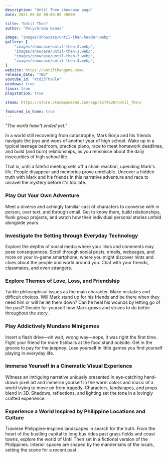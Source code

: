 ```yaml
---
description: "Until Then showcase page"
date: 2021-06-02 00:00:00 +0000

title: "Until Then"
author: "Polychroma Games"

image: "images/showcase/until-then-header.webp"
gallery: [
	"images/showcase/until-then-2.webp",
	"images/showcase/until-then-1.webp",
	"images/showcase/until-then-3.webp",
	"images/showcase/until-then-4.webp",
]
website: https://untilthengame.com/
release_date: "TBD"
youtube_id: "ktd33TPsGlA"
windows: true
linux: true
playstation: true

steam: https://store.steampowered.com/app/1574820/Until_Then/

featured_in_home: true
---
```


_"The world hasn't ended yet."_

In a world still recovering from catastrophe, Mark Borja and his friends navigate the joys and woes of another year of high school. Wake up in a typical teenage bedroom, practice piano, race to meet homework deadlines, and build (and burn) relationships, as you reminisce about the daily insecurities of high school life.

That is, until a fateful meeting sets off a chain reaction, upending Mark's life. People disappear and memories prove unreliable. Uncover a hidden truth with Mark and his friends in this narrative adventure and race to unravel the mystery before it's too late.

### Play Out Your Own Adventure
Meet a diverse and achingly familiar cast of characters to converse with in person, over text, and through email. Get to know them, build relationships, flunk group projects, and watch how their individual personal stories unfold alongside yours.

### Investigate the Setting through Everyday Technology
Explore the depths of social media where your likes and comments may pose consequences. Scroll through social posts, emails, webpages, and more on your in-game smartphone, where you might discover hints and clues about the people and world around you. Chat with your friends, classmates, and even strangers.

### Explore Themes of Love, Loss, and Friendship
Tackle philosophical issues as the main character. Make mistakes and difficult choices. Will Mark stand up for his friends and be there when they need him or will he let them down? Can he heal his wounds by letting go of the past? Decide for yourself how Mark grows and strives to do better throughout the story.

### Play Addictively Mundane Minigames
Insert a flash drive—oh wait, wrong way—nope, it was right the first time. Fight your friend for more fishballs at the food stand outside. Get in the groove to pay for the jeepney. Lose yourself in little games you find yourself playing in everyday life.

### Immerse Yourself in a Cinematic Visual Experience
Witness an intriguing narrative uniquely presented in eye-catching hand-drawn pixel art and immerse yourself in the warm colors and music of a world trying to move on from tragedy. Characters, landscapes, and props blend in 3D. Shadows, reflections, and lighting set the tone in a lovingly crafted experience.

### Experience a World Inspired by Philippine Locations and Culture
Traverse Philippine-inspired landscapes in search for the truth. From the heart of the bustling capital to long bus rides past grass fields and coast towns, explore the world of Until Then set in a fictional version of the Philippines. Interior spaces are shaped by the mannerisms of the locals, setting the scene for a recent past.
